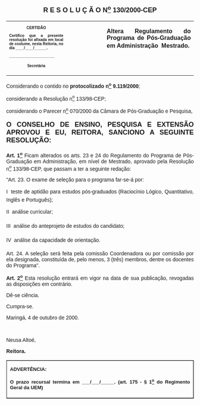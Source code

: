 <BODY>

<B><FONT FACE="Arial" SIZE=4><P ALIGN="CENTER"></P>
<P ALIGN="CENTER">R E S O L U &Ccedil; &Atilde; O  N<U><SUP>o</U></SUP>  130/2000-CEP</P>
</B></FONT><FONT FACE="Arial"><P ALIGN="JUSTIFY"></P></FONT>
<TABLE CELLSPACING=0 BORDER=0 CELLPADDING=7 WIDTH=621>
<TR><TD WIDTH="32%" VALIGN="TOP">
<B><FONT FACE="Arial" SIZE=1><P ALIGN="CENTER">CERTID&Atilde;O</P>
<P ALIGN="JUSTIFY">   Certifico que a presente resolu&ccedil;&atilde;o foi afixada em local de costume, nesta Reitoria, no dia ____/____/______.</P>
<P ALIGN="JUSTIFY"></P>
<P ALIGN="JUSTIFY">______________________</P>
<P ALIGN="CENTER">Secret&aacute;ria</B></FONT></TD>
<TD WIDTH="20%" VALIGN="TOP">&nbsp;</TD>
<TD WIDTH="49%" VALIGN="TOP">
<B><FONT FACE="Arial"><P ALIGN="JUSTIFY">Altera Regulamento do Programa de P&oacute;s-Gradua&ccedil;&atilde;o em Administra&ccedil;&atilde;o  Mestrado.</B></FONT></TD>
</TR>
</TABLE>

<FONT FACE="Arial"><P ALIGN="JUSTIFY"></P>
<P ALIGN="JUSTIFY">&#9;Considerando o contido no <B>protocolizado n<U><SUP>o</U></SUP> 9.119/2000</B>;</P>
<P ALIGN="JUSTIFY">&#9;considerando a Resolu&ccedil;&atilde;o n<U><SUP>o</U></SUP> 133/98-CEP;</P>
<P ALIGN="JUSTIFY">&#9;considerando o Parecer n<U><SUP>o</U></SUP> 070/2000 da C&acirc;mara de P&oacute;s-Gradua&ccedil;&atilde;o e Pesquisa,</P>
<P ALIGN="JUSTIFY"></P>
</FONT><B><FONT FACE="Arial" SIZE=4><P ALIGN="JUSTIFY">O CONSELHO DE ENSINO, PESQUISA E EXTENS&Atilde;O APROVOU E EU, REITORA, SANCIONO A SEGUINTE RESOLU&Ccedil;&Atilde;O:</P>
</FONT><FONT FACE="Arial"><P ALIGN="JUSTIFY"></P>
<P ALIGN="JUSTIFY">Art. 1<U><SUP>o</B></U></SUP> Ficam alterados os arts. 23 e 24 do Regulamento do Programa de P&oacute;s-Gradua&ccedil;&atilde;o em Administra&ccedil;&atilde;o, em n&iacute;vel de Mestrado, aprovado pela Resolu&ccedil;&atilde;o n<U><SUP>o</U></SUP> 133/98-CEP, que passam a ter a seguinte reda&ccedil;&atilde;o:</P>
<P ALIGN="JUSTIFY">&quot;Art. 23. O exame de sele&ccedil;&atilde;o para o programa far-se-&aacute; por:</P>
<P ALIGN="JUSTIFY">I  teste de aptid&atilde;o para estudos p&oacute;s-graduados (Racioc&iacute;nio L&oacute;gico, Quantitativo, Ingl&ecirc;s e Portugu&ecirc;s);</P>
<P ALIGN="JUSTIFY">II  an&aacute;lise curricular;</P>
<P ALIGN="JUSTIFY">III  an&aacute;lise do anteprojeto de estudos do candidato;</P>
<P ALIGN="JUSTIFY">IV  an&aacute;lise da capacidade de orienta&ccedil;&atilde;o.</P>
<P ALIGN="JUSTIFY">Art. 24. A sele&ccedil;&atilde;o ser&aacute; feita pela comiss&atilde;o Coordenadora ou por comiss&atilde;o por ela designada, constitu&iacute;da de, pelo menos, 3 (tr&ecirc;s) membros, dentre os docentes do Programa&quot;.</P>
<P ALIGN="JUSTIFY">&#9;<B>Art. 2<U><SUP>o</U></SUP> </B>Esta resolu&ccedil;&atilde;o entrar&aacute; em vigor na data de sua publica&ccedil;&atilde;o, revogadas as disposi&ccedil;&otilde;es em contr&aacute;rio.</P>
<P ALIGN="JUSTIFY">&#9;D&ecirc;-se ci&ecirc;ncia.</P>
<P ALIGN="JUSTIFY">&#9;Cumpra-se.</P>
<P ALIGN="JUSTIFY"></P>
<P ALIGN="JUSTIFY">Maring&aacute;, 4 de outubro de 2000.</P>
<P ALIGN="JUSTIFY"></P>
<P ALIGN="JUSTIFY">&nbsp;</P>
<P ALIGN="JUSTIFY">Neusa Alto&eacute;,</P>
<B><P ALIGN="JUSTIFY">Reitora.</P></B></FONT>
<TABLE BORDER CELLSPACING=1 CELLPADDING=4 WIDTH=212>
<TR><TD VALIGN="TOP">
<B><FONT FACE="Arial" SIZE=2><P ALIGN="JUSTIFY">ADVERT&Ecirc;NCIA:</P>
<P ALIGN="JUSTIFY">O prazo recursal termina em ___/___/_____. (art. 175 - § 1<U><SUP>o</U></SUP> do Regimento Geral da UEM)</B></FONT></TD>
</TR>
</TABLE>

<FONT FACE="Arial"><P ALIGN="JUSTIFY"></P></FONT></BODY>
